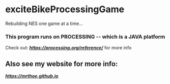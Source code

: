 # exciteBikeProcessingGame
Rebuilding NES one game at a time...

### This program runs on PROCESSING -- which is a JAVA platform ###

 Check out: ***https://processing.org/reference/***  for more info 
 
 ## Also see my website for more info: ##
 ***https://mrthoe.github.io***

